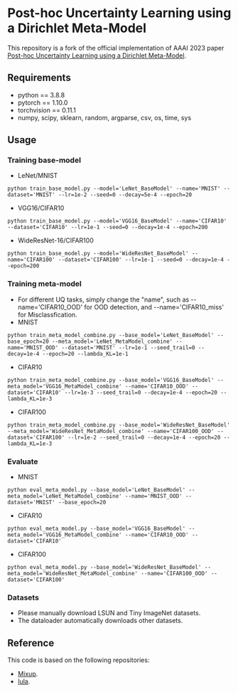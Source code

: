 # Post-hoc Uncertainty Learning using a Dirichlet Meta-Model
This repository is a fork of the official implementation of AAAI 2023 paper [Post-hoc Uncertainty Learning using a Dirichlet Meta-Model](https://arxiv.org/abs/2212.07359).

## Requirements
- python == 3.8.8
- pytorch == 1.10.0
- torchvision == 0.11.1
- numpy, scipy, sklearn, random, argparse, csv, os, time, sys

## Usage
### Training base-model
- LeNet/MNIST
```
python train_base_model.py --model='LeNet_BaseModel' --name='MNIST' --dataset='MNIST' --lr=1e-2 --seed=0 --decay=5e-4 --epoch=20
```
- VGG16/CIFAR10
```
python train_base_model.py --model='VGG16_BaseModel' --name='CIFAR10' --dataset='CIFAR10' --lr=1e-1 --seed=0 --decay=1e-4 --epoch=200
```
- WideResNet-16/CIFAR100
```
python train_base_model.py --model='WideResNet_BaseModel' --name='CIFAR100' --dataset='CIFAR100' --lr=1e-1 --seed=0 --decay=1e-4 --epoch=200
```
### Training meta-model
- For different UQ tasks, simply change the "name", such as --name='CIFAR10_OOD' for OOD detection, and --name='CIFAR10_miss' for Misclassfication.
- MNIST
```
python train_meta_model_combine.py --base_model='LeNet_BaseModel' --base_epoch=20 --meta_model='LeNet_MetaModel_combine' --name='MNIST_OOD' --dataset='MNIST' --lr=1e-1 --seed_trail=0 --decay=1e-4 --epoch=20 --lambda_KL=1e-1 
```
- CIFAR10
```
python train_meta_model_combine.py --base_model='VGG16_BaseModel' --meta_model='VGG16_MetaModel_combine' --name='CIFAR10_OOD' --dataset='CIFAR10' --lr=1e-3 --seed_trail=0 --decay=1e-4 --epoch=20 --lambda_KL=1e-3 
```
- CIFAR100
```
python train_meta_model_combine.py --base_model='WideResNet_BaseModel' --meta_model='WideResNet_MetaModel_combine' --name='CIFAR100_OOD' --dataset='CIFAR100' --lr=1e-2 --seed_trail=0 --decay=1e-4 --epoch=20 --lambda_KL=1e-3 
```
### Evaluate
- MNIST
```
python eval_meta_model.py --base_model='LeNet_BaseModel' --meta_model='LeNet_MetaModel_combine' --name='MNIST_OOD' --dataset='MNIST' --base_epoch=20
```
- CIFAR10
```
python eval_meta_model.py --base_model='VGG16_BaseModel' --meta_model='VGG16_MetaModel_combine' --name='CIFAR10_OOD' --dataset='CIFAR10'
```
- CIFAR100
```
python eval_meta_model.py --base_model='WideResNet_BaseModel' --meta_model='WideResNet_MetaModel_combine' --name='CIFAR100_OOD' --dataset='CIFAR100'
```
### Datasets
- Please manually download LSUN and Tiny ImageNet datasets.
- The dataloader automatically downloads other datasets.

## Reference
This code is based on the following repositories: 
- [Mixup](https://github.com/facebookresearch/mixup-cifar10).
- [lula](https://github.com/wiseodd/lula).



